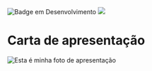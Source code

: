 ![Badge em Desenvolvimento](http://img.shields.io/static/v1?label=STATUS&message=EM%20DESENVOLVIMENTO&color=GREEN&style=for-the-badge)
![](https://img.shields.io/badge/deixe%20sua%20menssagem-8A2BE2)

# Carta de apresentação 

![Esta é minha foto de apresentação](https://github.com/MuriloAndra-developer/portifolio-murilo/assets/129803829/a275130f-84da-4d36-b002-ced8b9daef6b)

